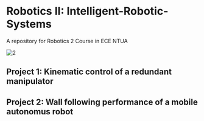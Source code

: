 # Robotics II: Intelligent-Robotic-Systems

A repository for Robotics 2 Course in ECE NTUA

![2](https://user-images.githubusercontent.com/50829499/111785188-f3c9fa80-88c4-11eb-91ed-29cc6ef5e234.jpg)

## Project 1: Κinematic control of a redundant manipulator

## Project 2: Wall following performance of a mobile autonomus robot
